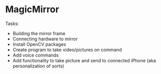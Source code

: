 # MagicMirror

Tasks:
* Building the mirror frame
* Connecting hardware to mirror
* Install OpenCV packages
* Create program to take video/pictures on command
* Add voice commands
* Add functionality to take picture and send to connected iPhone (aka personalization of sorts)
